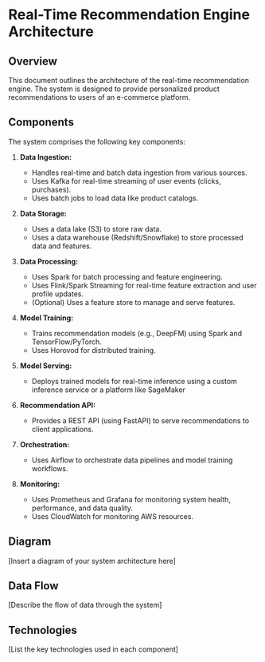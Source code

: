 # Real-Time Recommendation Engine Architecture

## Overview

This document outlines the architecture of the real-time recommendation engine. The system is designed to provide personalized product recommendations to users of an e-commerce platform.

## Components

The system comprises the following key components:

1.  **Data Ingestion:**
    *   Handles real-time and batch data ingestion from various sources.
    *   Uses Kafka for real-time streaming of user events (clicks, purchases).
    *   Uses batch jobs to load data like product catalogs.

2.  **Data Storage:**
    *   Uses a data lake (S3) to store raw data.
    *   Uses a data warehouse (Redshift/Snowflake) to store processed data and features.

3.  **Data Processing:**
    *   Uses Spark for batch processing and feature engineering.
    *   Uses Flink/Spark Streaming for real-time feature extraction and user profile updates.
    *   (Optional) Uses a feature store to manage and serve features.

4.  **Model Training:**
    *   Trains recommendation models (e.g., DeepFM) using Spark and TensorFlow/PyTorch.
    *   Uses Horovod for distributed training.

5.  **Model Serving:**
    *   Deploys trained models for real-time inference using a custom inference service or a platform like SageMaker

6.  **Recommendation API:**
    *   Provides a REST API (using FastAPI) to serve recommendations to client applications.

7.  **Orchestration:**
    *   Uses Airflow to orchestrate data pipelines and model training workflows.

8.  **Monitoring:**
    *   Uses Prometheus and Grafana for monitoring system health, performance, and data quality.
    *   Uses CloudWatch for monitoring AWS resources.

## Diagram
[Insert a diagram of your system architecture here]
## Data Flow
[Describe the flow of data through the system]
## Technologies
[List the key technologies used in each component]